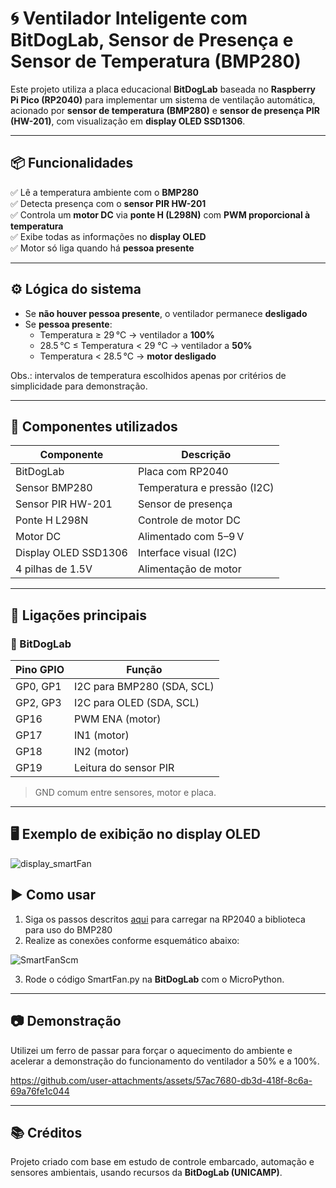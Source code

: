 # 🌀 Ventilador Inteligente com BitDogLab, Sensor de Presença e Sensor de Temperatura (BMP280)

Este projeto utiliza a placa educacional **BitDogLab** baseada no **Raspberry Pi Pico (RP2040)** para implementar um sistema de ventilação automática, acionado por **sensor de temperatura (BMP280)** e **sensor de presença PIR (HW-201)**, com visualização em **display OLED SSD1306**.

---

## 📦 Funcionalidades

✅ Lê a temperatura ambiente com o **BMP280**  
✅ Detecta presença com o **sensor PIR HW-201**  
✅ Controla um **motor DC** via **ponte H (L298N)** com **PWM proporcional à temperatura**  
✅ Exibe todas as informações no **display OLED**  
✅ Motor só liga quando há **pessoa presente**

---

## ⚙️ Lógica do sistema

- Se **não houver pessoa presente**, o ventilador permanece **desligado**
- Se **pessoa presente**:
  - Temperatura ≥ 29 °C → ventilador a **100%**
  - 28.5 °C ≤ Temperatura < 29 °C → ventilador a **50%**
  - Temperatura < 28.5 °C → **motor desligado**
    
Obs.: intervalos de temperatura escolhidos apenas por critérios de simplicidade para demonstração.

---

## 🧰 Componentes utilizados

| Componente             | Descrição                         |
|------------------------|-----------------------------------|
| BitDogLab              | Placa com RP2040                  |
| Sensor BMP280          | Temperatura e pressão (I2C)       |
| Sensor PIR HW-201      | Sensor de presença                |
| Ponte H L298N          | Controle de motor DC              |
| Motor DC               | Alimentado com 5–9 V              |
| Display OLED SSD1306   | Interface visual (I2C)            |
| 4 pilhas de 1.5V       | Alimentação de motor     |

---

## 🔌 Ligações principais

### 🧠 BitDogLab

| Pino GPIO | Função                     |
|-----------|----------------------------|
| GP0, GP1  | I2C para BMP280 (SDA, SCL) |
| GP2, GP3  | I2C para OLED (SDA, SCL)   |
| GP16      | PWM ENA (motor)            |
| GP17      | IN1 (motor)                |
| GP18      | IN2 (motor)                |
| GP19      | Leitura do sensor PIR      |

> GND comum entre sensores, motor e placa.

---

## 🖥️ Exemplo de exibição no display OLED

![display_smartFan](https://github.com/user-attachments/assets/610a1987-e9e0-42dc-b8f0-b4e6d5c20675)



## ▶️ Como usar

1. Siga os passos descritos [aqui](https://electrocredible.com/bmp280-raspberry-pi-pico-micropython-guide/) para carregar na RP2040 a biblioteca para uso do BMP280
2. Realize as conexões conforme esquemático abaixo:

![SmartFanScm](https://github.com/user-attachments/assets/c1378500-7e58-440e-b5d0-dc40b7c80ff0)


3. Rode o código SmartFan.py na **BitDogLab** com o MicroPython.

---

## 📷 Demonstração

Utilizei um ferro de passar para forçar o aquecimento do ambiente e acelerar a demonstração do funcionamento do ventilador a 50% e a 100%.


https://github.com/user-attachments/assets/57ac7680-db3d-418f-8c6a-69a76fe1c044



---

## 📚 Créditos

Projeto criado com base em estudo de controle embarcado, automação e sensores ambientais, usando recursos da **BitDogLab (UNICAMP)**.

